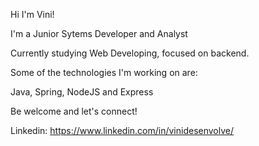 Hi I'm Vini!

I'm a Junior Sytems Developer and Analyst

Currently studying Web Developing, focused on backend.

Some of the technologies I'm working on are:

Java,
Spring,
NodeJS and
Express

Be welcome and let's connect!

Linkedin: https://www.linkedin.com/in/vinidesenvolve/
